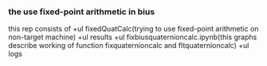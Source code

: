 ### the use fixed-point arithmetic in bius
this rep consists of
+ul fixedQuatCalc(trying to use fixed-point arithmetic on non-target machine)
+ul results
  +ul fixbiusquaternioncalc.ipynb(this graphs describe working of function fixquaternioncalc and fltquaternioncalc)
+ul logs
